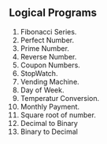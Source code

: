 ## Logical Programs

1. Fibonacci Series.
2. Perfect Number.
3. Prime Number.
4. Reverse Number.
5. Coupon Numbers.
6. StopWatch.
7. Vending Machine.
8. Day of Week.
9. Temperatur Conversion.
10. Monthly Payment.
11. Square root of number.
12. Decimal to Binary
13. Binary to Decimal
